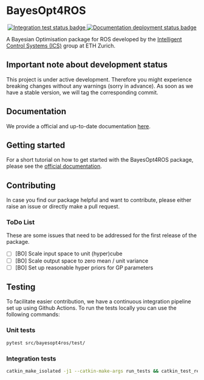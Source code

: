 # BayesOpt4ROS

<p align="center">
  <a href="https://github.com/lukasfro/bayesopt4ros/actions">
    <img src="https://github.com/lukasfro/bayesopt4ros/actions/workflows/continuous_integration.yml/badge.svg" alt="Integration test status badge">
  </a>
  
  <a href="https://github.com/lukasfro/bayesopt4ros/actions">
    <img src="https://github.com/lukasfro/bayesopt4ros/actions/workflows/documentation_deployment.yml/badge.svg" alt="Documentation deployment status badge">
  </a>
</p>

A Bayesian Optimisation package for ROS developed by the [Intelligent Control Systems (ICS)](https://idsc.ethz.ch/research-zeilinger.html) group at ETH Zurich. 

## Important note about development status

This project is under active development.
Therefore you might experience breaking changes without any warnings (sorry in advance).
As soon as we have a stable version, we will tag the corresponding commit.

## Documentation

We provide a official and up-to-date documentation [here](https://lukasfro.github.io/bayesopt4ros/).

## Getting started

For a short tutorial on how to get started with the BayesOpt4ROS package, please see the [official documentation](https://lukasfro.github.io/bayesopt4ros/getting_started.html).

## Contributing

In case you find our package helpful and want to contribute, please either raise an issue or directly make a pull request.

### ToDo List

These are some issues that need to be addressed for the first release of the package.

- [ ] [BO] Scale input space to unit (hyper)cube
- [ ] [BO] Scale output space to zero mean / unit variance
- [ ] [BO] Set up reasonable hyper priors for GP parameters

## Testing

To facilitate easier contribution, we have a continuous integration pipeline set up using Github Actions.
To run the tests locally you can use the following commands:

### Unit tests
```bash
pytest src/bayesopt4ros/test/
```

### Integration tests
```bash
catkin_make_isolated -j1 --catkin-make-args run_tests && catkin_test_results
```
